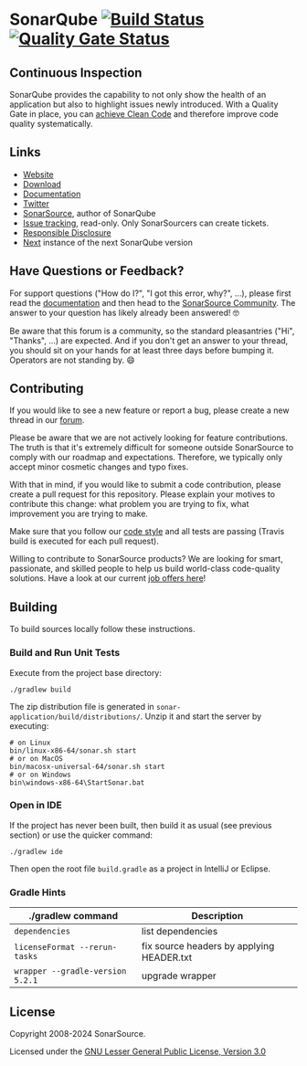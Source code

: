 # SonarQube [![Build Status](https://app.travis-ci.com/SonarSource/sonarqube.svg?branch=master)](https://app.travis-ci.com/SonarSource/sonarqube) [![Quality Gate Status](https://next.sonarqube.com/sonarqube/api/project_badges/measure?project=sonarqube&metric=alert_status&token=d95182127dd5583f57578d769b511660601a8547)](https://next.sonarqube.com/sonarqube/dashboard?id=sonarqube)

## Continuous Inspection

SonarQube provides the capability to not only show the health of an application but also to highlight issues newly introduced. With a Quality Gate in place, you can [achieve Clean Code](https://www.sonarsource.com/solutions/clean-code/) and therefore improve code quality systematically.

## Links

- [Website](https://www.sonarsource.com/products/sonarqube)
- [Download](https://www.sonarsource.com/products/sonarqube/downloads)
- [Documentation](https://docs.sonarsource.com/sonarqube)
- [Twitter](https://twitter.com/SonarQube)
- [SonarSource](https://www.sonarsource.com), author of SonarQube
- [Issue tracking](https://jira.sonarsource.com/browse/SONAR/), read-only. Only SonarSourcers can create tickets.
- [Responsible Disclosure](https://community.sonarsource.com/t/responsible-vulnerability-disclosure/9317)
- [Next](https://next.sonarqube.com/sonarqube) instance of the next SonarQube version

## Have Questions or Feedback?

For support questions ("How do I?", "I got this error, why?", ...), please first read the [documentation](https://docs.sonarsource.com/sonarqube) and then head to the [SonarSource Community](https://community.sonarsource.com/c/help/sq/10). The answer to your question has likely already been answered! 🤓

Be aware that this forum is a community, so the standard pleasantries ("Hi", "Thanks", ...) are expected. And if you don't get an answer to your thread, you should sit on your hands for at least three days before bumping it. Operators are not standing by. 😄

## Contributing

If you would like to see a new feature or report a bug, please create a new thread in our [forum](https://community.sonarsource.com/c/sq/10).

Please be aware that we are not actively looking for feature contributions. The truth is that it's extremely difficult for someone outside SonarSource to comply with our roadmap and expectations. Therefore, we typically only accept minor cosmetic changes and typo fixes.

With that in mind, if you would like to submit a code contribution, please create a pull request for this repository. Please explain your motives to contribute this change: what problem you are trying to fix, what improvement you are trying to make.

Make sure that you follow our [code style](https://github.com/SonarSource/sonar-developer-toolset#code-style) and all tests are passing (Travis build is executed for each pull request).

Willing to contribute to SonarSource products? We are looking for smart, passionate, and skilled people to help us build world-class code-quality solutions. Have a look at our current [job offers here](https://www.sonarsource.com/company/jobs/)!

## Building

To build sources locally follow these instructions.

### Build and Run Unit Tests

Execute from the project base directory:

    ./gradlew build

The zip distribution file is generated in `sonar-application/build/distributions/`. Unzip it and start the server by executing:

    # on Linux
    bin/linux-x86-64/sonar.sh start
    # or on MacOS
    bin/macosx-universal-64/sonar.sh start
    # or on Windows
    bin\windows-x86-64\StartSonar.bat

### Open in IDE

If the project has never been built, then build it as usual (see previous section) or use the quicker command:

    ./gradlew ide

Then open the root file `build.gradle` as a project in IntelliJ or Eclipse.

### Gradle Hints

| ./gradlew command                | Description                               |
| -------------------------------- | ----------------------------------------- |
| `dependencies`                   | list dependencies                         |
| `licenseFormat --rerun-tasks`    | fix source headers by applying HEADER.txt |
| `wrapper --gradle-version 5.2.1` | upgrade wrapper                           |

## License

Copyright 2008-2024 SonarSource.

Licensed under the [GNU Lesser General Public License, Version 3.0](https://www.gnu.org/licenses/lgpl.txt)
